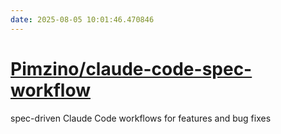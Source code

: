 ```yaml
---
date: 2025-08-05 10:01:46.470846
---
```


# [Pimzino/claude-code-spec-workflow](https://github.com/Pimzino/claude-code-spec-workflow)

spec-driven Claude Code workflows for features and bug fixes